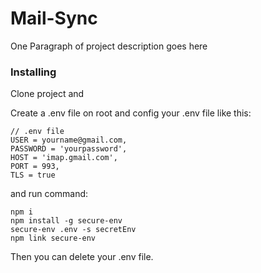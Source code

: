 # Mail-Sync

One Paragraph of project description goes here

### Installing

Clone project and

Create a .env file on root and config your .env file like this:

```
// .env file
USER = yourname@gmail.com,
PASSWORD = 'yourpassword',
HOST = 'imap.gmail.com',
PORT = 993,
TLS = true
```

and run command:

```
npm i
npm install -g secure-env
secure-env .env -s secretEnv
npm link secure-env
```

Then you can delete your .env file.
